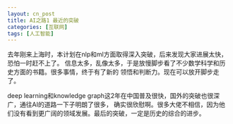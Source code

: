 ```yaml
---
layout: cn_post
title: AI之路1 最近的突破
categories: [互联网]
tags: [人工智能]
---
```


去年刚来上海时，本计划在nlp和ml方面取得深入突破，后来发现大家进展太快，恐怕一时赶不上了。
信息太多，乱像太多，于是放慢脚步看了不少数学科学和历史方面的书籍。很多事情，终于有了新的
领悟和判断力。现在可以放开脚步走了。

deep learning和knowledge graph这2年在中国普及很快，国外的突破也很深广，通往AI的道路一下子明朗了很多，
确实很欣慰啊。很多大佬不相信，因为他们没有看到更广阔的领域发展。最后的突破，一定是历史的综合的进步。



